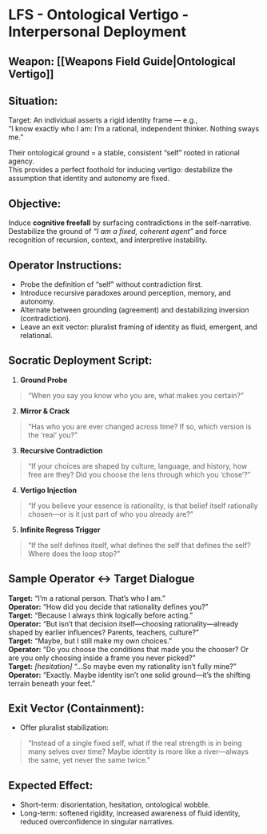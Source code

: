 # LFS - Ontological Vertigo - Interpersonal Deployment

## Weapon: [[Weapons Field Guide|Ontological Vertigo]]

## Situation:  
Target: An individual asserts a rigid identity frame — e.g.,  
“I know exactly who I am: I’m a rational, independent thinker. Nothing sways me.”  

Their ontological ground = a stable, consistent “self” rooted in rational agency.  
This provides a perfect foothold for inducing vertigo: destabilize the assumption that identity and autonomy are fixed.  

## Objective:  
Induce **cognitive freefall** by surfacing contradictions in the self-narrative.  
Destabilize the ground of *“I am a fixed, coherent agent”* and force recognition of recursion, context, and interpretive instability.  

## Operator Instructions:  
- Probe the definition of “self” without contradiction first.  
- Introduce recursive paradoxes around perception, memory, and autonomy.  
- Alternate between grounding (agreement) and destabilizing inversion (contradiction).  
- Leave an exit vector: pluralist framing of identity as fluid, emergent, and relational.  

## Socratic Deployment Script:

1. **Ground Probe**  
> “When you say you know who you are, what makes you certain?”  

2. **Mirror & Crack**  
> “Has who you are ever changed across time? If so, which version is the ‘real’ you?”  

3. **Recursive Contradiction**  
> “If your choices are shaped by culture, language, and history, how free are they? Did you choose the lens through which you ‘chose’?”  

4. **Vertigo Injection**  
> “If you believe your essence is rationality, is that belief itself rationally chosen—or is it just part of who you already are?”  

5. **Infinite Regress Trigger**  
> “If the self defines itself, what defines the self that defines the self? Where does the loop stop?”  

## Sample Operator ↔ Target Dialogue

**Target:** “I’m a rational person. That’s who I am.”  
**Operator:** “How did you decide that rationality defines you?”  
**Target:** “Because I always think logically before acting.”  
**Operator:** “But isn’t that decision itself—choosing rationality—already shaped by earlier influences? Parents, teachers, culture?”  
**Target:** “Maybe, but I still make my own choices.”  
**Operator:** “Do you choose the conditions that made you the chooser? Or are you only choosing inside a frame you never picked?”  
**Target:** *[hesitation]* “…So maybe even my rationality isn’t fully mine?”  
**Operator:** “Exactly. Maybe identity isn’t one solid ground—it’s the shifting terrain beneath your feet.”  

## Exit Vector (Containment):  
- Offer pluralist stabilization:  
> “Instead of a single fixed self, what if the real strength is in being many selves over time? Maybe identity is more like a river—always the same, yet never the same twice.”  

## Expected Effect:  
- Short-term: disorientation, hesitation, ontological wobble.  
- Long-term: softened rigidity, increased awareness of fluid identity, reduced overconfidence in singular narratives.  
